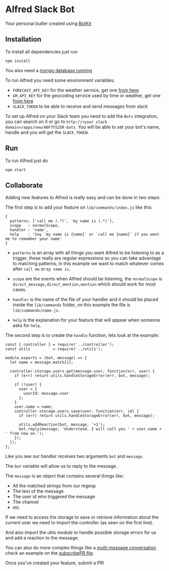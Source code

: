 # Alfred Slack Bot

Your personal butler created using [BotKit](https://github.com/howdyai/botkit)

## Installation

To install all dependencies just run

    npm install

You also need a [mongo database running](https://docs.mongodb.com/manual/installation/)

To run Alfred you need some environment variables:

- `FORECAST_API_KEY` for the weather service, get one [from here](https://developer.forecast.io/)
- `GM_API_KEY` for the geocoding service used by time or weather, get one [from here](console.developers.google.com)
- `SLACK_TOKEN` to be able to receive and send messages from slack

To set up Alfred on your Slack team you need to add the `Bots` integration, you can search on it or go to `http://<your slack domain>/apps/new/A0F7YS25R-bots`. You will be able to set your bot's name, handle and you will get the `SLACK_TOKEN`.

## Run

To run Alfred just do

    npm start

## Collaborate

Adding new features to Alfred is really easy and can be done in two steps:

The first step is to add your feature on `lib/commands/index.js` like this:

    {
      patterns: ['call me (.*)', 'my name is (.*)'],
      scope   : normalScope,
      handler : 'name',
      help    : 'Say `my name is {name}` or `call me {name}` if you want me to remember your name'
    }

- `patterns` is an array with all things you want Alfred to be listening to as a trigger, these really are regular expressions so you can take advantage to matching patterns, in this example we want to match whatever comes after `call me` or `my name is`.

- `scope` are the events when Alfred should be listening, the `normalScope` is `direct_message,direct_mention,mention` which should work for most cases.

- `handler` is the name of the file of your handler and it should be placed inside the `lib/commands` folder, on this example the file is `lib/commands/name.js`.

- `help` is the explanation for your feature that will appear when someone asks for `help`.



The second step is to create the `handle` function, lets look at the example:

    const { controller } = require('../controller');
    const utils          = require('../utils');

    module.exports = (bot, message) => {
      let name = message.match[1];

      controller.storage.users.get(message.user, function(err, user) {
        if (err) return utils.handleStorageError(err, bot, message);

        if (!user) {
          user = {
            userId: message.user
          };
        }
        user.name = name;
        controller.storage.users.save(user, function(err, id) {
          if (err) return utils.handleStorageError(err, bot, message);

          utils.addReaction(bot, message, '+1');
          bot.reply(message, 'Understood. I will call you ' + user.name + ' from now on.');
        });
      });
    };

Like you see our handler receives two arguments `bot` and `message`.

The `bot` variable will allow us to reply to the message.

The `message` is an object that contains several things like:

- All the matched strings from our regexp
- The text of the message
- The user id who triggered the message
- The channel
- etc

If we need to access the storage to save or retrieve information about the current user we need to import the controller (as seen on the first line).

And also import the utils module to handle possible storage errors for us and add a reaction to the message.

You can also do more complex things like a [multi-message conversation](https://github.com/howdyai/botkit#botstartprivateconversation) check an example on the [subscribePR file](lib/commands/subscribePR.js).


Once you've created your feature, submit a PR!
